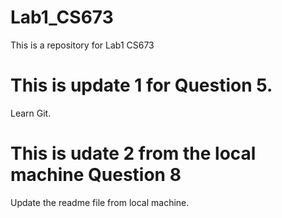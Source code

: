 # Lab1_CS673

This is a repository for Lab1 CS673

# This is update 1 for Question 5.

Learn Git.

# This is udate 2 from the local machine Question 8

Update the readme file from local machine.
